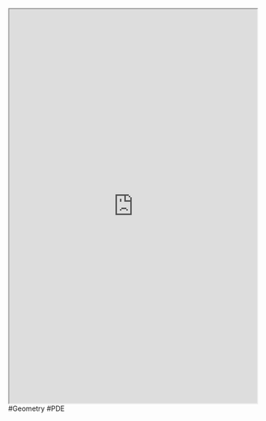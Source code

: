 <iframe
height=800,
width=100%,
src="https://en.wikipedia.org/wiki/Arnold_conjecture"></iframe>
#Geometry #PDE 